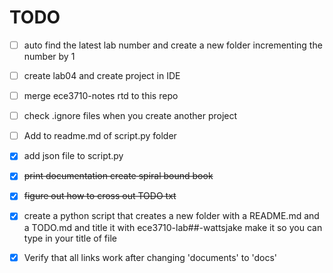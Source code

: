 TODO
====

- [ ] auto find the latest lab number and create a new folder incrementing the number by 1
- [ ] create lab04 and create project in IDE
- [ ] merge ece3710-notes rtd to this repo
- [ ] check .ignore files when you create another project
- [ ] Add to readme.md of script.py folder
- [X] add json file to script.py
- [x] ~~print documentation create spiral bound book~~
- [x] ~~figure out how to cross out TODO txt~~
- [x] create a python script that creates a new folder with a README.md and a TODO.md and title it with ece3710-lab##-wattsjake make it so you can type in your title of file
- [x] Verify that all links work after changing 'documents' to 'docs'




